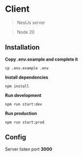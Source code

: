 # Client
> NestJs server

> Node 20

## Installation
**Copy .env.example and complete it**
```shell
cp .env.example .env
```
**Install dependencies**
```shell
npm install
```

**Run development**
```shell
npm run start:dev
```

**Run production**
```shell
npm run start:prod
```

## Config
Server listen port **3000**